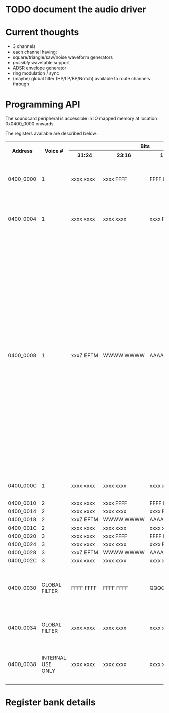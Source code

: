 # TODO document the audio driver

# Current thoughts

- 3 channels
- each channel having:
 - square/triangle/saw/noise waveform generators
 - *possibly* wavetable support
 - ADSR envelope generator
 - ring modulation / sync
- (maybe) global filter (HP/LP/BP/Notch) available to route channels through

# Programming API

The soundcard peripheral is accessible in IO mapped memory at location 0x0400_0000 onwards.

The registers available are described below :

<table>
  <tr>
    <th rowspan="2">Address</th>
    <th rowspan="2">Voice #</th>
    <th colspan="4">Bits</th>
    <th rowspan="2">Description</th>
  </tr>
  <tr>
    <th>31:24</th>
    <th>23:16</th>
    <th>15:8</th>
    <th>7:0</th>
  </tr>
  <tr>
    <td>0400_0000</td>
    <td>1</td>
    <td>xxxx&nbsp;xxxx</td>
    <td>xxxx&nbsp;FFFF</td>
    <td>FFFF&nbsp;FFFF</td>
    <td>FFFF&nbsp;FFFF</td>
    <td>F23:0: Voice frequency.<br/> Fout = (Fn * Fclk/16777216) Hz.<br/>Fclk = 1MHz</td>
  </tr>
  <tr>
    <td>0400_0004</td>
    <td>1</td>
    <td>xxxx&nbsp;xxxx</td>
    <td>xxxx&nbsp;xxxx</td>
    <td>xxxx&nbsp;PPPP</td>
    <td>PPPP&nbsp;PPPP</td>
    <td>P11:0: Pulse width register<br/>Used when the pulse/square waveform is enabled.</td>
  </tr>
  <tr>
    <td>0400_0008</td>
    <td>1</td>
    <td>xxxZ&nbsp;EFTM</td>
    <td>WWWW&nbsp;WWWW</td>
    <td>AAAA&nbsp;DDDD</td>
    <td>SSSS&nbsp;RRRR</td>
    <td>
      Z = enable sync with (voice - 1)%3
      <br/>E = enable voice (mix voice into output)
      <br/>F = route voice through filter
      <br/>T = Test (lock oscillator at 0)
      <br/>M = enable ring modulation with (voice-1)%3
      <br/>
      <br/>W7:0 = Waveform select.
      <br/>
      <br/>
      <ul>
        <li>`0000_1000` = noise</li>
        <li>`0000_0100` = square</li>
        <li>`0000_0010` = sawtooth</li>
        <li>`0000_0001` = triangle</li>
      </ul>
      <br/>AAAA = Attack rate (see docs)
      <br/>DDDD = Decay rate
      <br/>SSSS = Sustain volume
      <br/>RRRR = Release rate
    </td>
  </tr>
  <tr>
    <td>0400_000C</td>
    <td>1</td>
    <td>xxxx&nbsp;xxxx</td>
    <td>xxxx&nbsp;xxxx</td>
    <td>xxxx&nbsp;xxxx</td>
    <td>xxxx&nbsp;xxxG</td>
    <td>
      G = oscillator gate
      <br/>1 = trigger note
      <br/>0 = release note
    </td>
  </tr>
  <tr>
    <td>0400_0010</td>
    <td>2</td>
    <td>xxxx&nbsp;xxxx</td>
    <td>xxxx&nbsp;FFFF</td>
    <td>FFFF&nbsp;FFFF</td>
    <td>FFFF&nbsp;FFFF</td>
    <td></td>
  </tr>
  <tr>
    <td>0400_0014</td>
    <td>2</td>
    <td>xxxx&nbsp;xxxx</td>
    <td>xxxx&nbsp;xxxx</td>
    <td>xxxx&nbsp;PPPP</td>
    <td>PPPP&nbsp;PPPP</td>
    <td></td>
  </tr>
  <tr>
    <td>0400_0018</td>
    <td>2</td>
    <td>xxxZ&nbsp;EFTM</td>
    <td>WWWW&nbsp;WWWW</td>
    <td>AAAA&nbsp;DDDD</td>
    <td>SSSS&nbsp;RRRR</td>
    <td>
    </td>
  </tr>
  <tr>
    <td>0400_001C</td>
    <td>2</td>
    <td>xxxx&nbsp;xxxx</td>
    <td>xxxx&nbsp;xxxx</td>
    <td>xxxx&nbsp;xxxx</td>
    <td>xxxx&nbsp;xxxG</td>
    <td>
    </td>
  </tr>
  <tr>
    <td>0400_0020</td>
    <td>3</td>
    <td>xxxx&nbsp;xxxx</td>
    <td>xxxx&nbsp;FFFF</td>
    <td>FFFF&nbsp;FFFF</td>
    <td>FFFF&nbsp;FFFF</td>
    <td></td>
  </tr>
  <tr>
    <td>0400_0024</td>
    <td>3</td>
    <td>xxxx&nbsp;xxxx</td>
    <td>xxxx&nbsp;xxxx</td>
    <td>xxxx&nbsp;PPPP</td>
    <td>PPPP&nbsp;PPPP</td>
    <td></td>
  </tr>
  <tr>
    <td>0400_0028</td>
    <td>3</td>
    <td>xxxZ&nbsp;EFTM</td>
    <td>WWWW&nbsp;WWWW</td>
    <td>AAAA&nbsp;DDDD</td>
    <td>SSSS&nbsp;RRRR</td>
    <td>
    </td>
  </tr>
  <tr>
    <td>0400_002C</td>
    <td>3</td>
    <td>xxxx&nbsp;xxxx</td>
    <td>xxxx&nbsp;xxxx</td>
    <td>xxxx&nbsp;xxxx</td>
    <td>xxxx&nbsp;xxxG</td>
    <td>
    </td>
  </tr>
  <tr>
    <td>0400_0030</td>
    <td>GLOBAL<br/>FILTER</td>
    <td>FFFF&nbsp;FFFF</td>
    <td>FFFF&nbsp;FFFF</td>
    <td>QQQQ&nbsp;QQQQ</td>
    <td>QQQQ&nbsp;QQQQ</td>
    <td>
      F = filter frequency; F = 2 x sin(pi x Fc/44100) * 32768.0;
      <br/>Q = filter Q1;  Q = (1/Q) * 16384
      <br/>
    </td>
  </tr>
  <tr>
    <td>0400_0034</td>
    <td>GLOBAL<br/>FILTER</td>
    <td>xxxx&nbsp;xxxx</td>
    <td>xxxx&nbsp;xxxx</td>
    <td>xxxx&nbsp;xxxx</td>
    <td>xxxx&nbsp;xxTT</td>
    <td>
      T = filter type
      <br/>`0` = Low pass
      <br/>`1` = High pass
      <br/>`2` = Bandpass
      <br/>`3` = Notch pass
    </td>
  </tr>
  <tr>
    <td>0400_0038</td>
    <td>INTERNAL USE ONLY</td>
    <td>xxxx&nbsp;xxxx</td>
    <td>xxxx&nbsp;xxxx</td>
    <td>xxxx&nbsp;xMMM</td>
    <td>xxxx&nbsp;xSSS</td>
    <td>
      M = ring mod output from channel 3,2,1
      <br/>S = sync output from channel 3,2,1
    </td>
  </tr>


</table>


# Register bank details
